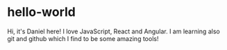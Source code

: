 # hello-world

Hi, it's Daniel here!
I love JavaScript, React and Angular. 
I am learning also git and github which I find to be some amazing tools!
